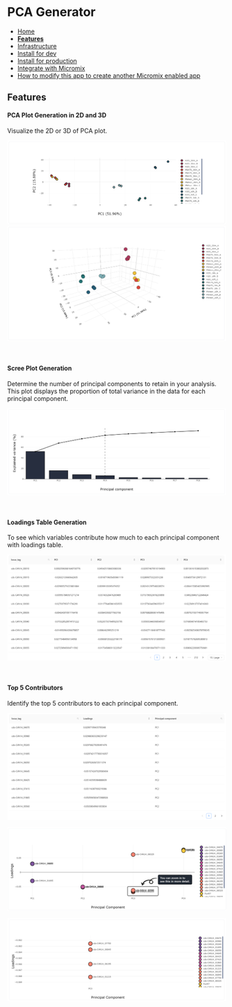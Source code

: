 # PCA Generator

- [Home](README.md)
- **[Features](features.md)**
- [Infrastructure](infrastructure.md)
- [Install for dev](install_for_dev.md)
- [Install for production](install_for_production.md)
- [Integrate with Micromix](integrate_with_micromix.md)
- [How to modify this app to create another Micromix enabled app](how_to_modify_this_app_to_create_another_micromix_enabled_app.md)

## Features

#### PCA Plot Generation in 2D and 3D 

Visualize the 2D or 3D of PCA plot.

![pca_2d](images_for_markdown_files/md__pca_plot_2d.png)
![pca_3d](images_for_markdown_files/md__pca_plot_3d.png)  

<p>&nbsp;</p>

#### Scree Plot Generation

Determine the number of principal components to retain in your analysis. This plot displays the proportion of total variance in the data for each principal component.

![scree_plot](images_for_markdown_files/md__scree_plot.png)

<p>&nbsp;</p>

#### Loadings Table Generation

To see which variables contribute how much to each principal component with loadings table.

![loadings_table](images_for_markdown_files/md__loadings_table.png)

<p>&nbsp;</p>

#### Top 5 Contributors

Identify the top 5 contributors to each principal component.

![top_5_contributors_table](images_for_markdown_files/md__top_5_contributors_table.png)

![top_5_contributors_plot](images_for_markdown_files/md__top_5_contributors_plot.png)

![top_5_contributors_plot_zoom](images_for_markdown_files/md__top_5_contributors_plot_zoom_view.png)